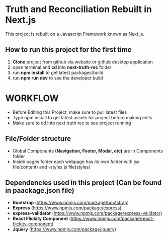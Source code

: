 # Truth and Reconciliation Rebuilt in Next.js
This project is rebuilt on a Javascript Framework known as Next.js.


## How to run this project for the first time
1. **Clone** project from github via website or github desktop application
2. open terminal and **cd** into **next-truth-rec** folder
3. run **npm install** to get latest packages/build
4. run **npm run dev** to see the developer build

# WORKFLOW
* Before Editing this Project, make sure to pull latest files
* Type npm install to get latest assets for project before making edits
* Make sure to cd into next truth rec to see project running


## File/Folder structure
* Global Components **(Navigation, Footer, Modal, etc)** are in Components folder
* Inside pages folder each webpage has its own folder with jsx file(content) and -styles js file(styles)

## Dependencies used in this project (Can be found in paackage.json file)
* **Bootstrap** (https://www.npmjs.com/package/bootstrap)
* **Express** (https://www.npmjs.com/package/express)
* **express-validator**  (https://www.npmjs.com/package/express-validator)
* **React Flickity Component**  (https://www.npmjs.com/package/react-flickity-component)
* **Jquery**  (https://www.npmjs.com/package/jquery)













